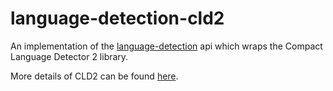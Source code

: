 # language-detection-cld2

An implementation of the [language-detection](../language-detection) api which wraps the Compact Language Detector 2 library.



More details of CLD2 can be found [here](https://github.com/CLD2Owners/cld2).
